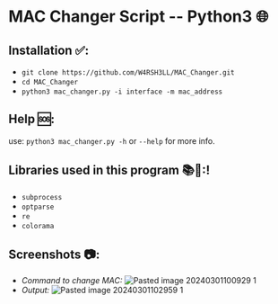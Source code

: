 # MAC Changer Script -- Python3 🌐

## Installation ✅:
- `git clone https://github.com/W4RSH3LL/MAC_Changer.git`
- `cd MAC_Changer`
- `python3 mac_changer.py -i interface -m mac_address`

## Help 🆘:
use:
`python3 mac_changer.py -h` or `--help` for more info.

## Libraries used in this program 📚📗:!
- `subprocess`
- `optparse`
- `re`
- `colorama`


## Screenshots 📷:

- *Command to change MAC:*
![Pasted image 20240301100929 1](https://github.com/W4RSH3LL/MAC_Changer/assets/129652925/cfd76f8e-6e74-4518-bace-9f19d309831b)
- *Output:*
![Pasted image 20240301102959 1](https://github.com/W4RSH3LL/MAC_Changer/assets/129652925/d84d1ecd-cdfb-4abb-aece-ac30ad11c629)
